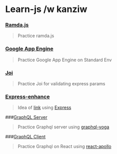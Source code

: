 # Learn-js /w kanziw

### [Ramda.js](https://github.com/kanziw/learn-js/tree/master/ramda.js)

> Practice ramda.js

### [Google App Engine](https://github.com/kanziw/learn-js/tree/master/gcp-appengine)

> Practice Google App Engine on Standard Env

### [Joi](https://github.com/kanziw/learn-js/tree/master/joi)

> Practice Joi for validating express params

### [Express-enhance](https://github.com/kanziw/learn-js/tree/master/express-enhance)

> Idea of [link](https://medium.com/steady-study/번역-아주-거대한-자바스크립트-어플리케이션을-구축하기-3aa37fc45122) using [Express](https://expressjs.com/)

###[GraphQL Server](https://github.com/kanziw/learn-js/tree/master/graphql)

> Practice Graphql server using [graphql-yoga](https://github.com/prismagraphql/graphql-yoga)

###[GraphQL Client](https://github.com/kanziw/learn-js/tree/master/movieql-client)

> Practice Graphql on React using [react-apollo](https://github.com/apollographql/react-apollo)

